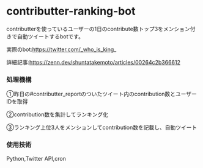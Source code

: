 # contributter-ranking-bot

contributterを使っているユーザーの1日のcontribute数トップ3をメンション付きで自動ツイートするbotです。

実際のbot:https://twitter.com/_who_is_king_

詳細記事:https://zenn.dev/shuntatakemoto/articles/00264c2b366612



### 処理機構
①昨日の#contributter_reportのついたツイート内のcontribution数とユーザーIDを取得

②contribution数を集計してランキング化

③ランキング上位3人をメンションしてcontribution数を記載し、自動ツイート

### 使用技術

Python,Twitter API,cron
